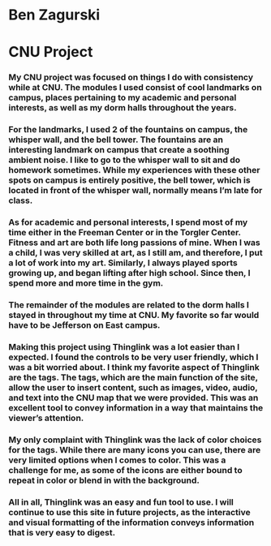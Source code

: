 # Ben Zagurski
# CNU Project


### My CNU project was focused on things I do with consistency while at CNU. The modules I used consist of cool landmarks on campus, places pertaining to my academic and personal interests, as well as my dorm halls throughout the years. 

### For the landmarks, I used 2 of the fountains on campus, the whisper wall, and the bell tower. The fountains are an interesting landmark on campus that create a soothing ambient noise. I like to go to the whisper wall to sit and do homework sometimes. While my experiences with these other spots on campus is entirely positive, the bell tower, which is located in front of the whisper wall, normally means I’m late for class. 

### As for academic and personal interests, I spend most of my time either in the Freeman Center or in the Torgler Center. Fitness and art are both life long passions of mine. When I was a child, I was very skilled at art, as I still am, and therefore, I put a lot of work into my art. Similarly, I always played sports growing up, and began lifting after high school. Since then, I spend more and more time in the gym. 

### The remainder of the modules are related to the dorm halls I stayed in throughout my time at CNU. My favorite so far would have to be Jefferson on East campus.

### Making this project using Thinglink was a lot easier than I expected. I found the controls to be very user friendly, which I was a bit worried about. I think my favorite aspect of Thinglink are the tags. The tags, which are the main function of the site, allow the user to insert content, such as images, video, audio, and text into the CNU map that we were provided. This was an excellent tool to convey information in a way that maintains the viewer’s attention.

### My only complaint with Thinglink was the lack of color choices for the tags. While there are many icons you can use, there are very limited options when I comes to color. This was a challenge for me, as some of the icons are either bound to repeat in color or blend in with the background.

### All in all, Thinglink was an easy and fun tool to use. I will continue to use this site in future projects, as the interactive and visual formatting of the information conveys information that is very easy to digest.
